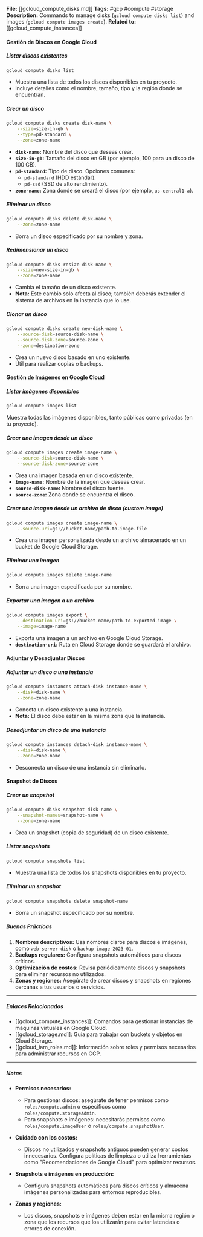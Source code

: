 **File:** [[gcloud_compute_disks.md]]
**Tags:** #gcp #compute #storage
**Description:** Commands to manage disks (`gcloud compute disks list`) and images (`gcloud compute images create`).
**Related to:** [[gcloud_compute_instances]]

#### **Gestión de Discos en Google Cloud**

##### **Listar discos existentes**

```bash
gcloud compute disks list
```

- Muestra una lista de todos los discos disponibles en tu proyecto.
- Incluye detalles como el nombre, tamaño, tipo y la región donde se encuentran.

##### **Crear un disco**

```bash
gcloud compute disks create disk-name \
    --size=size-in-gb \
    --type=pd-standard \
    --zone=zone-name
```

- **`disk-name`:** Nombre del disco que deseas crear.
- **`size-in-gb`:** Tamaño del disco en GB (por ejemplo, 100 para un disco de 100 GB).
- **`pd-standard`:** Tipo de disco. Opciones comunes:
  - `pd-standard` (HDD estándar).
  - `pd-ssd` (SSD de alto rendimiento).
- **`zone-name`:** Zona donde se creará el disco (por ejemplo, `us-central1-a`).

##### **Eliminar un disco**

```bash
gcloud compute disks delete disk-name \
    --zone=zone-name
```

- Borra un disco especificado por su nombre y zona.

##### **Redimensionar un disco**

```bash
gcloud compute disks resize disk-name \
    --size=new-size-in-gb \
    --zone=zone-name
```

- Cambia el tamaño de un disco existente.
- **Nota:** Este cambio solo afecta al disco; también deberás extender el sistema de archivos en la instancia que lo use.

##### **Clonar un disco**

```bash
gcloud compute disks create new-disk-name \
    --source-disk=source-disk-name \
    --source-disk-zone=source-zone \
    --zone=destination-zone
```

- Crea un nuevo disco basado en uno existente.
- Útil para realizar copias o backups.

#### **Gestión de Imágenes en Google Cloud**

##### **Listar imágenes disponibles**

```bash
gcloud compute images list
```

Muestra todas las imágenes disponibles, tanto públicas como privadas (en tu proyecto).

##### **Crear una imagen desde un disco**

```bash
gcloud compute images create image-name \
    --source-disk=source-disk-name \
    --source-disk-zone=source-zone
```

- Crea una imagen basada en un disco existente.
- **`image-name`:** Nombre de la imagen que deseas crear.
- **`source-disk-name`:** Nombre del disco fuente.
- **`source-zone`:** Zona donde se encuentra el disco.

##### **Crear una imagen desde un archivo de disco (custom image)**

```bash
gcloud compute images create image-name \
    --source-uri=gs://bucket-name/path-to-image-file
```

- Crea una imagen personalizada desde un archivo almacenado en un bucket de Google Cloud Storage.

##### **Eliminar una imagen**

```bash
gcloud compute images delete image-name
```

- Borra una imagen especificada por su nombre.

##### **Exportar una imagen a un archivo**

```bash
gcloud compute images export \
    --destination-uri=gs://bucket-name/path-to-exported-image \
    --image=image-name
```

- Exporta una imagen a un archivo en Google Cloud Storage.
- **`destination-uri`:** Ruta en Cloud Storage donde se guardará el archivo.

#### **Adjuntar y Desadjuntar Discos**

##### **Adjuntar un disco a una instancia**

```bash
gcloud compute instances attach-disk instance-name \
    --disk=disk-name \
    --zone=zone-name
```

- Conecta un disco existente a una instancia.
- **Nota:** El disco debe estar en la misma zona que la instancia.

##### **Desadjuntar un disco de una instancia**

```bash
gcloud compute instances detach-disk instance-name \
    --disk=disk-name \
    --zone=zone-name
```

- Desconecta un disco de una instancia sin eliminarlo.

#### **Snapshot de Discos**

##### **Crear un snapshot**

```bash
gcloud compute disks snapshot disk-name \
    --snapshot-names=snapshot-name \
    --zone=zone-name
```

- Crea un snapshot (copia de seguridad) de un disco existente.

##### **Listar snapshots**

```bash
gcloud compute snapshots list
```

- Muestra una lista de todos los snapshots disponibles en tu proyecto.

##### **Eliminar un snapshot**

```bash
gcloud compute snapshots delete snapshot-name
```

- Borra un snapshot especificado por su nombre.

##### **Buenas Prácticas**

1. **Nombres descriptivos:** Usa nombres claros para discos e imágenes, como `web-server-disk` o `backup-image-2023-01`.
2. **Backups regulares:** Configura snapshots automáticos para discos críticos.
3. **Optimización de costos:** Revisa periódicamente discos y snapshots para eliminar recursos no utilizados.
4. **Zonas y regiones:** Asegúrate de crear discos y snapshots en regiones cercanas a tus usuarios o servicios.

---

##### **Enlaces Relacionados**

- [[gcloud_compute_instances]]: Comandos para gestionar instancias de máquinas virtuales en Google Cloud.
- [[gcloud_storage.md]]: Guía para trabajar con buckets y objetos en Cloud Storage.
- [[gcloud_iam_roles.md]]: Información sobre roles y permisos necesarios para administrar recursos en GCP.

---

##### **Notas**

- **Permisos necesarios:**
  - Para gestionar discos: asegúrate de tener permisos como `roles/compute.admin` o específicos como `roles/compute.storageAdmin`.
  - Para snapshots e imágenes: necesitarás permisos como `roles/compute.imageUser` o `roles/compute.snapshotUser`.

- **Cuidado con los costos:**
  - Discos no utilizados y snapshots antiguos pueden generar costos innecesarios. Configura políticas de limpieza o utiliza herramientas como "Recomendaciones de Google Cloud" para optimizar recursos.

- **Snapshots e imágenes en producción:**
  - Configura snapshots automáticos para discos críticos y almacena imágenes personalizadas para entornos reproducibles.

- **Zonas y regiones:**
  - Los discos, snapshots e imágenes deben estar en la misma región o zona que los recursos que los utilizarán para evitar latencias o errores de conexión.
